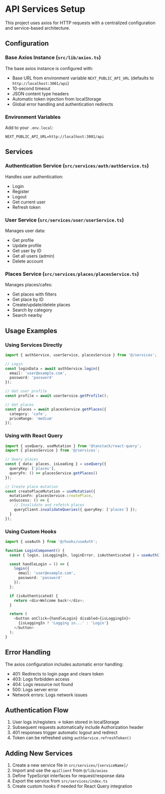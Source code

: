 # API Services Setup

This project uses axios for HTTP requests with a centralized configuration and service-based architecture.

## Configuration

### Base Axios Instance (`src/lib/axios.ts`)

The base axios instance is configured with:
- Base URL from environment variable `NEXT_PUBLIC_API_URL` (defaults to `http://localhost:3001/api`)
- 10-second timeout
- JSON content type headers
- Automatic token injection from localStorage
- Global error handling and authentication redirects

### Environment Variables

Add to your `.env.local`:
```
NEXT_PUBLIC_API_URL=http://localhost:3001/api
```

## Services

### Authentication Service (`src/services/auth/authService.ts`)

Handles user authentication:
- Login
- Register
- Logout
- Get current user
- Refresh token

### User Service (`src/services/user/userService.ts`)

Manages user data:
- Get profile
- Update profile
- Get user by ID
- Get all users (admin)
- Delete account

### Places Service (`src/services/places/placesService.ts`)

Manages places/cafes:
- Get places with filters
- Get place by ID
- Create/update/delete places
- Search by category
- Search nearby

## Usage Examples

### Using Services Directly

```typescript
import { authService, userService, placesService } from '@/services';

// Login
const loginData = await authService.login({
  email: 'user@example.com',
  password: 'password'
});

// Get user profile
const profile = await userService.getProfile();

// Get places
const places = await placesService.getPlaces({
  category: 'cafe',
  priceRange: 'medium'
});
```

### Using with React Query

```typescript
import { useQuery, useMutation } from '@tanstack/react-query';
import { placesService } from '@/services';

// Query places
const { data: places, isLoading } = useQuery({
  queryKey: ['places'],
  queryFn: () => placesService.getPlaces()
});

// Create place mutation
const createPlaceMutation = useMutation({
  mutationFn: placesService.createPlace,
  onSuccess: () => {
    // Invalidate and refetch places
    queryClient.invalidateQueries({ queryKey: ['places'] });
  }
});
```

### Using Custom Hooks

```typescript
import { useAuth } from '@/hooks/useAuth';

function LoginComponent() {
  const { login, isLoggingIn, loginError, isAuthenticated } = useAuth();

  const handleLogin = () => {
    login({
      email: 'user@example.com',
      password: 'password'
    });
  };

  if (isAuthenticated) {
    return <div>Welcome back!</div>;
  }

  return (
    <button onClick={handleLogin} disabled={isLoggingIn}>
      {isLoggingIn ? 'Logging in...' : 'Login'}
    </button>
  );
}
```

## Error Handling

The axios configuration includes automatic error handling:
- 401: Redirects to login page and clears token
- 403: Logs forbidden access
- 404: Logs resource not found
- 500: Logs server error
- Network errors: Logs network issues

## Authentication Flow

1. User logs in/registers → token stored in localStorage
2. Subsequent requests automatically include Authorization header
3. 401 responses trigger automatic logout and redirect
4. Token can be refreshed using `authService.refreshToken()`

## Adding New Services

1. Create a new service file in `src/services/[serviceName]/`
2. Import and use the `apiClient` from `@/lib/axios`
3. Define TypeScript interfaces for request/response data
4. Export the service from `src/services/index.ts`
5. Create custom hooks if needed for React Query integration 